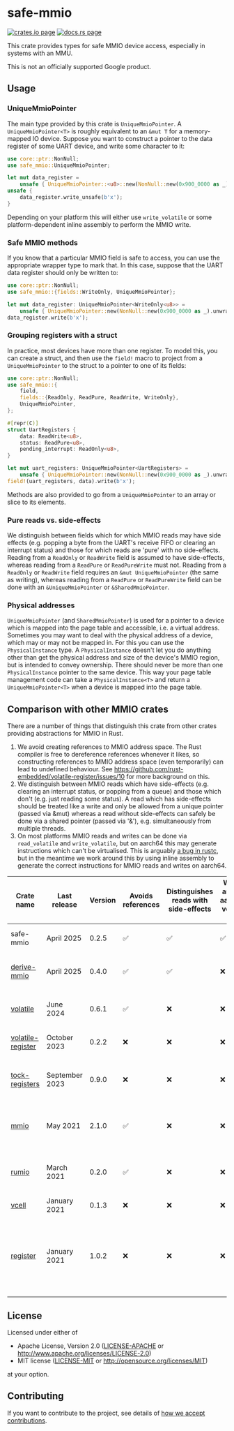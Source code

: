# safe-mmio

[![crates.io page](https://img.shields.io/crates/v/safe-mmio.svg)](https://crates.io/crates/safe-mmio)
[![docs.rs page](https://docs.rs/safe-mmio/badge.svg)](https://docs.rs/safe-mmio)

This crate provides types for safe MMIO device access, especially in systems with an MMU.

This is not an officially supported Google product.

## Usage

### UniqueMmioPointer

The main type provided by this crate is `UniqueMmioPointer`. A `UniqueMmioPointer<T>` is roughly
equivalent to an `&mut T` for a memory-mapped IO device. Suppose you want to construct a pointer to
the data register of some UART device, and write some character to it:

```rust
use core::ptr::NonNull;
use safe_mmio::UniqueMmioPointer;

let mut data_register =
    unsafe { UniqueMmioPointer::<u8>::new(NonNull::new(0x900_0000 as _).unwrap()) };
unsafe {
    data_register.write_unsafe(b'x');
}
```

Depending on your platform this will either use `write_volatile` or some platform-dependent inline
assembly to perform the MMIO write.

### Safe MMIO methods

If you know that a particular MMIO field is safe to access, you can use the appropriate wrapper type
to mark that. In this case, suppose that the UART data register should only be written to:

```rust
use core::ptr::NonNull;
use safe_mmio::{fields::WriteOnly, UniqueMmioPointer};

let mut data_register: UniqueMmioPointer<WriteOnly<u8>> =
    unsafe { UniqueMmioPointer::new(NonNull::new(0x900_0000 as _).unwrap()) };
data_register.write(b'x');
```

### Grouping registers with a struct

In practice, most devices have more than one register. To model this, you can create a struct, and
then use the `field!` macro to project from a `UniqueMmioPointer` to the struct to a pointer to one
of its fields:

```rust
use core::ptr::NonNull;
use safe_mmio::{
    field,
    fields::{ReadOnly, ReadPure, ReadWrite, WriteOnly},
    UniqueMmioPointer,
};

#[repr(C)]
struct UartRegisters {
    data: ReadWrite<u8>,
    status: ReadPure<u8>,
    pending_interrupt: ReadOnly<u8>,
}

let mut uart_registers: UniqueMmioPointer<UartRegisters> =
    unsafe { UniqueMmioPointer::new(NonNull::new(0x900_0000 as _).unwrap()) };
field!(uart_registers, data).write(b'x');
```

Methods are also provided to go from a `UniqueMmioPointer` to an array or slice to its elements.

### Pure reads vs. side-effects

We distinguish between fields which for which MMIO reads may have side effects (e.g. popping a byte
from the UART's receive FIFO or clearing an interrupt status) and those for which reads are 'pure'
with no side-effects. Reading from a `ReadOnly` or `ReadWrite` field is assumed to have
side-effects, whereas reading from a `ReadPure` or `ReadPureWrite` must not. Reading from a
`ReadOnly` or `ReadWrite` field requires an `&mut UniqueMmioPointer` (the same as writing), whereas
reading from a `ReadPure` or `ReadPureWrite` field can be done with an `&UniqueMmioPointer` or
`&SharedMmioPointer`.

### Physical addresses

`UniqueMmioPointer` (and `SharedMmioPointer`) is used for a pointer to a device which is mapped into
the page table and accessible, i.e. a virtual address. Sometimes you may want to deal with the
physical address of a device, which may or may not be mapped in. For this you can use the
`PhysicalInstance` type. A `PhysicalInstance` doesn't let you do anything other than get the
physical address and size of the device's MMIO region, but is intended to convey ownership. There
should never be more than one `PhysicalInstance` pointer to the same device. This way your page
table management code can take a `PhysicalInstance<T>` and return a `UniqueMmioPointer<T>` when a
device is mapped into the page table.

## Comparison with other MMIO crates

There are a number of things that distinguish this crate from other crates providing abstractions
for MMIO in Rust.

1. We avoid creating references to MMIO address space. The Rust compiler is free to dereference
   references whenever it likes, so constructing references to MMIO address space (even temporarily)
   can lead to undefined behaviour. See https://github.com/rust-embedded/volatile-register/issues/10
   for more background on this.
2. We distinguish between MMIO reads which have side-effects (e.g. clearing an interrupt status, or
   popping from a queue) and those which don't (e.g. just reading some status). A read which has
   side-effects should be treated like a write and only be allowed from a unique pointer (passed via
   &mut) whereas a read without side-effects can safely be done via a shared pointer (passed via
   '&'), e.g. simultaneously from multiple threads.
3. On most platforms MMIO reads and writes can be done via `read_volatile` and `write_volatile`, but
   on aarch64 this may generate instructions which can't be virtualised. This is arguably
   [a bug in rustc](https://github.com/rust-lang/rust/issues/131894), but in the meantime we work
   around this by using inline assembly to generate the correct instructions for MMIO reads and
   writes on aarch64.

| Crate name                                                      | Last release   | Version | Avoids references | Distinguishes reads with side-effects | Works around aarch64 volatile bug | Model                               | Field projection           | Notes                                                                             |
| --------------------------------------------------------------- | -------------- | ------- | ----------------- | ------------------------------------- | --------------------------------- | ----------------------------------- | -------------------------- | --------------------------------------------------------------------------------- |
| safe-mmio                                                       | April 2025     | 0.2.5   | ✅                | ✅                                    | ✅                                | struct with field wrappers          | macro                      |
| [derive-mmio](https://crates.io/crates/derive-mmio)             | April 2025     | 0.4.0   | ✅                | ✅                                    | ❌                                | struct with derive macro            | through derive macro       |
| [volatile](https://crates.io/crates/volatile)                   | June 2024      | 0.6.1   | ✅                | ❌                                    | ❌                                | struct with derive macro            | macro or generated methods |
| [volatile-register](https://crates.io/crates/volatile-register) | October 2023   | 0.2.2   | ❌                | ❌                                    | ❌                                | struct with field wrappers          | manual (references)        |
| [tock-registers](https://crates.io/crates/tock-registers)       | September 2023 | 0.9.0   | ❌                | ❌                                    | ❌                                | macros to define fields and structs | manual (references)        | Also covers CPU registers, and bitfields                                          |
| [mmio](https://crates.io/crates/mmio)                           | May 2021       | 2.1.0   | ✅                | ❌                                    | ❌                                | only deals with individual fields   | ❌                         |
| [rumio](https://crates.io/crates/rumio)                         | March 2021     | 0.2.0   | ✅                | ❌                                    | ❌                                | macros to define fields and structs | generated methods          | Also covers CPU registers, and bitfields                                          |
| [vcell](https://crates.io/crates/vcell)                         | January 2021   | 0.1.3   | ❌                | ❌                                    | ❌                                | plain struct                        | manual (references)        |
| [register](https://crates.io/crates/register)                   | January 2021   | 1.0.2   | ❌                | ❌                                    | ❌                                | macros to define fields and structs | manual (references)        | Deprecated in favour of tock-registers. Also covers CPU registers, and bitfields. |

## License

Licensed under either of

- Apache License, Version 2.0
  ([LICENSE-APACHE](LICENSE-APACHE) or http://www.apache.org/licenses/LICENSE-2.0)
- MIT license
  ([LICENSE-MIT](LICENSE-MIT) or http://opensource.org/licenses/MIT)

at your option.

## Contributing

If you want to contribute to the project, see details of
[how we accept contributions](CONTRIBUTING.md).
